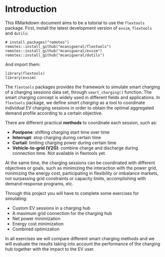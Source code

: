 
# Introduction

This RMarkdown document aims to be a tutorial to use the `flextools` package. First, install the latest development version of `evsim`, `flextools` and  `dutils`:

```
# install.packages("remotes")
remotes::install_github("mcanigueral/flextools")
remotes::install_github("mcanigueral/evsim")
remotes::install_github("mcanigueral/dutils")
```

And import them:

```
library(flextools)
library(evsim)
```

The `flextools` packages provides the framework to simulate smart charging of a charging sessions data set, through `smart_charging()` function. The smart charging concept is widely used in different fields and applications. In `flextools` package, we define *smart charging* as a tool to coordinate individual EV charging sessions in order to obtain the optimal aggregated demand profile according to a certain objective. 

There are different practical **methods** to coordinate each session, such as:

* **Postpone**: shifting charging start time over time
* **Interrupt**: stop charging during certain time
* **Curtail**: limiting charging power during certain time
* **Vehicle-to-grid (V2G)**: combine charge and discharge during connection time. Not available in flextools yet.

At the same time, the charging sessions can be coordinated with different objectives or goals, such as minimizing the interaction with the power grid, minimizing the energy cost, participating in flexibility or imbalance markets, not surpassing grid constraints or capacity limits, accomplishing with demand-response programs, etc. 

Through this project you will have to complete some exercises for simulating:

* Custom EV sessions in a charging hub
* A maximum grid connection for the charging hub
* Net power minimization
* Energy cost minimization
* Combined optimization

In all exercises we will compare different smart charging methods and we will evaluate the results taking into account the performance of the charging hub together with the impact to the EV user.
